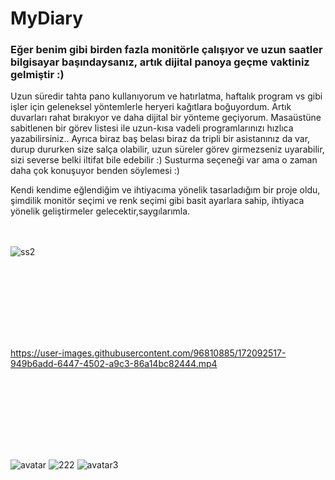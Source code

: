 # MyDiary

### Eğer benim gibi birden fazla monitörle çalışıyor ve uzun saatler bilgisayar başındaysanız, artık dijital panoya geçme vaktiniz gelmiştir :)
Uzun süredir tahta pano kullanıyorum ve hatırlatma, haftalık program vs gibi işler için geleneksel yöntemlerle heryeri kağıtlara boğuyordum. Artık duvarları rahat bırakıyor ve daha dijital bir yönteme geçiyorum. Masaüstüne sabitlenen bir görev listesi ile uzun-kısa vadeli programlarınızı hızlıca yazabilirsiniz..
Ayrıca biraz baş belası biraz da tripli bir asistanınız da var, durup dururken size salça olabilir, uzun süreler görev girmezseniz uyarabilir, sizi severse belki iltifat bile edebilir :) Susturma seçeneği var ama o zaman daha çok konuşuyor benden söylemesi :)

Kendi kendime eğlendiğim ve ihtiyacıma yönelik tasarladığım bir proje oldu, şimdilik monitör seçimi ve renk seçimi gibi basit ayarlara sahip, ihtiyaca yönelik geliştirmeler gelecektir,saygılarımla.
<br><br><br>

![ss2](https://user-images.githubusercontent.com/96810885/172093693-3a2b7a48-47c2-403b-84ff-230d0cf589fd.png)


<br><br>
---
<br><br>


https://user-images.githubusercontent.com/96810885/172092517-949b6add-6447-4502-a9c3-86a14bc82444.mp4

<br><br>
---
<br><br>

![avatar](https://user-images.githubusercontent.com/96810885/172093759-ba90b284-6e4b-4742-839c-c440d4d6b000.gif)
![222](https://user-images.githubusercontent.com/96810885/172096790-70fceab0-07bf-4298-9816-1298f3044af3.gif)
![avatar3](https://user-images.githubusercontent.com/96810885/172093877-4dcdb80d-5b2c-4ed3-b657-f38f2b13e707.gif)

